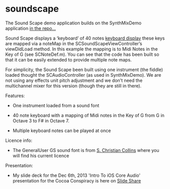 soundscape
==========

The Sound Scape demo application builds on the SynthMixDemo application [in the repo...](https://github.com/scussen/synthmixerdemo)

Sound Scape displays a ‘keyboard’ of 40 notes [keyboard display](scratchFullSet.png) these keys are mapped via a noteMap in the SCSoundScapeViewController’s viewDidLoad method.   In this example the mapping is to Midi Notes in the Key of G (see SCNoteDef.m).  You can see that the code has been built so that it can be easily extended to provide multiple note maps. 

For simplicity, the Sound Scape been built using one instrument (the fiddle) loaded thought the SCAudioController (as used in SynthMixDemo).  We are not using any effects unit pitch adjustment and we don’t need the multichannel mixer for this version (though they are still in there).

Features:

- One instrument loaded from a sound font

- 40 note keyboard with a mapping of Midi notes in the Key of G from G in Octave 3 to F# in Octave 7.

- Multiple keyboard notes can be played at once
 
Licence info:

- The GeneralUser GS sound font is from [S. Christian Collins](http://www.schristiancollins.com/generaluser.php) where you will find his current licence


Presentation:

- My slide deck for the Dec 6th, 2013 'Intro To iOS Core Audio' presentation for the Cocoa Conspiracy is here on [Slide Share](http://www.slideshare.net/slideshow/embed_code/29184534)

